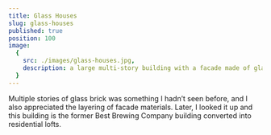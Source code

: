 ```yaml
---
title: Glass Houses
slug: glass-houses
published: true
position: 100
image:
  {
    src: ./images/glass-houses.jpg,
    description: a large multi-story building with a facade made of glass bricks sits nestled between a painted brick seafoam green building and an unpainted yellow brick building. Electrical wires crisscross in the foreground,
  }
---
```


Multiple stories of glass brick was something I hadn’t seen before, and I also appreciated the layering of facade materials. Later, I looked it up and this building is the former Best Brewing Company building converted into residential lofts.
